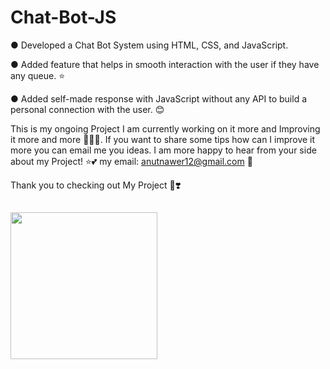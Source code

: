# Chat-Bot-JS
● Developed a Chat Bot System using HTML, CSS, and JavaScript.

● Added feature that helps in smooth interaction with the user if they have any queue. ⭐

● Added self-made response with JavaScript without any API to build a personal connection with the user. 😊


This is my ongoing Project I am currently working on it more and Improving it more and more 👩🏻‍💻.
If you want to share some tips how can I improve it more you can email me you ideas. I am more happy to hear from your side about my Project! ⭐💕
my email: anutnawer12@gmail.com 🐼

Thank you to checking out My Project 🐼❣️

<h2><img src="https://c.tenor.com/zxrwAu5HtBMAAAAS/baby-dancing.gif" width="235"> </h2>

